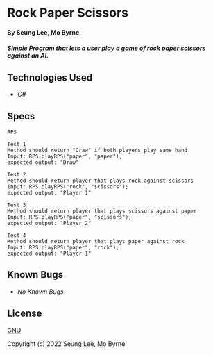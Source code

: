 # Rock Paper Scissors

#### By Seung Lee, Mo Byrne

#### _Simple Program that lets a user play a game of rock paper scissors against an AI._

## Technologies Used

* _C#_

## Specs
```
RPS

Test 1
Method should return "Draw" if both players play same hand
Input: RPS.playRPS("paper", "paper");
expected output: "Draw"

Test 2
Method should return player that plays rock against scissors
Input: RPS.playRPS("rock", "scissors");
expected output: "Player 1"

Test 3
Method should return player that plays scissors against paper
Input: RPS.playRPS("paper", "scissors");
expected output: "Player 2"

Test 4
Method should return player that plays paper against rock
Input: RPS.playRPS("paper", "rock");
expected output: "Player 1"
```

## Known Bugs

* _No Known Bugs_

## License

[GNU](/LICENSE-GNU)

Copyright (c) 2022 Seung Lee, Mo Byrne